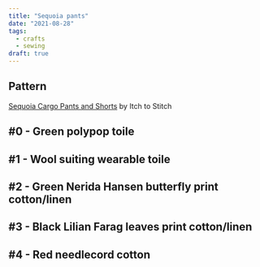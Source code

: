 ```yaml
---
title: "Sequoia pants"
date: "2021-08-28"
tags:
  - crafts
  - sewing
draft: true
---
```


## Pattern

[Sequoia Cargo Pants and Shorts](https://itch-to-stitch.com/product/sequoia-cargos-shorts-digital-sewing-pattern-pdf/) by Itch to Stitch

## #0 - Green polypop toile

## #1 - Wool suiting wearable toile

## #2 - Green Nerida Hansen butterfly print cotton/linen

## #3 - Black Lilian Farag leaves print cotton/linen

## #4 - Red needlecord cotton
